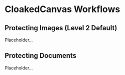 # CloakedCanvas Workflows

## Protecting Images (Level 2 Default)
Placeholder…

## Protecting Documents
Placeholder…
